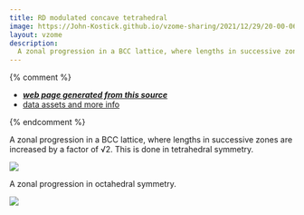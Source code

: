 ```yaml
---
title: RD modulated concave tetrahedral
image: https://John-Kostick.github.io/vzome-sharing/2021/12/29/20-00-06-RD-modulated-concave-tetrahedral/RD-modulated-concave-tetrahedral.png
layout: vzome
description:
  A zonal progression in a BCC lattice, where lengths in successive zones are increased by a factor of √2.  This is done in tetrahedral symmetry.
---
```


{% comment %}
 - [***web page generated from this source***][post]
 - [data assets and more info][github]

[post]: <https://John-Kostick.github.io/vzome-sharing/2021/12/29/RD-modulated-concave-tetrahedral-20-00-06.html>
[github]: <https://github.com/John-Kostick/vzome-sharing/tree/main/2021/12/29/20-00-06-RD-modulated-concave-tetrahedral/>
{% endcomment %}

  A zonal progression in a BCC lattice, where lengths in successive zones are increased by a factor of √2.  This is done in tetrahedral symmetry.

<vzome-viewer style="width: 100%; height: 80vh;"
       src="https://John-Kostick.github.io/vzome-sharing/2021/12/29/20-00-06-RD-modulated-concave-tetrahedral/RD-modulated-concave-tetrahedral.vZome" >
  <img src="https://John-Kostick.github.io/vzome-sharing/2021/12/29/20-00-06-RD-modulated-concave-tetrahedral/RD-modulated-concave-tetrahedral.png" />
</vzome-viewer>

A zonal progression in octahedral symmetry.

<vzome-viewer style="width: 100%; height: 80vh;"
       src="https://John-Kostick.github.io/vzome-sharing/2021/12/29/18-27-01-RD-modulated-concave-octahedral/RD-modulated-concave-octahedral.vZome" >
  <img src="https://John-Kostick.github.io/vzome-sharing/2021/12/29/18-27-01-RD-modulated-concave-octahedral/RD-modulated-concave-octahedral.png" />
</vzome-viewer>
